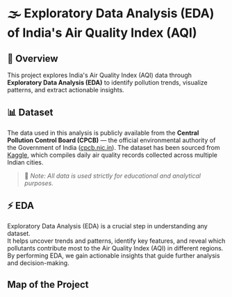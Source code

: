 # 🌫️ Exploratory Data Analysis (EDA) of India's Air Quality Index (AQI)

## 🧠 Overview
This project explores India's Air Quality Index (AQI) data through **Exploratory Data Analysis (EDA)** to identify pollution trends, visualize patterns, and extract actionable insights.

## 📊 Dataset
The data used in this analysis is publicly available from the **Central Pollution Control Board (CPCB)** — the official environmental authority of the Government of India ([cpcb.nic.in](https://cpcb.nic.in/)).
The dataset has been sourced from [Kaggle](https://www.kaggle.com/datasets/rohanrao/air-quality-data-in-india), which compiles daily air quality records collected across multiple Indian cities.
> 📎 *Note: All data is used strictly for educational and analytical purposes.*

## ⚡ EDA
Exploratory Data Analysis (EDA) is a crucial step in understanding any dataset.  
It helps uncover trends and patterns, identify key features, and reveal which pollutants contribute most to the Air Quality Index (AQI) in different regions.  
By performing EDA, we gain actionable insights that guide further analysis and decision-making.

## Map of the Project
